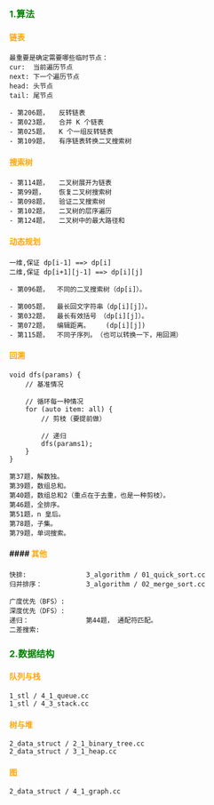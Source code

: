 ### <font color=green>1.算法</font>
#### <font color=orange>链表</font>
```
最重要是确定需要哪些临时节点：
cur:  当前遍历节点
next: 下一个遍历节点
head: 头节点
tail: 尾节点

```
```
- 第206题，　　反转链表
- 第023题，　　合并 K 个链表
- 第025题，　　K 个一组反转链表
- 第109题，　　有序链表转换二叉搜索树

```

#### <font color=orange>搜索树</font>
```
- 第114题，　　二叉树展开为链表
- 第99题，　　 恢复二叉树搜索树
- 第098题，　　验证二叉搜索树
- 第102题，　　二叉树的层序遍历
- 第124题，　　二叉树中的最大路径和

```

#### <font color=orange>动态规划</font>
```
一维,保证 dp[i-1] ==> dp[i]
二维,保证 dp[i+1][j-1] ==> dp[i][j]
```
```
- 第096题，  不同的二叉搜索树（dp[i]）。

- 第005题，  最长回文字符串（dp[i][j]）。
- 第032题，  最长有效括号　（dp[i][j]）。
- 第072题，  编辑距离。    (dp[i][j])
- 第115题，  不同子序列。　（也可以转换一下，用回溯）
```

#### <font color=orange>回溯</font>
```
void dfs(params) {
    // 基准情况
    
    // 循环每一种情况
    for (auto item: all) {
        // 剪枝（要提前做）
        
        // 递归
        dfs(params1);
    }
}
```
```
第37题，解数独。
第39题，数组总和。
第40题，数组总和2（重点在于去重，也是一种剪枝）。
第46题，全排序。
第51题，n 皇后。
第78题，子集。
第79题，单词搜索。
```

#### #### <font color=orange>其他</font>
```
快排:               3_algorithm / 01_quick_sort.cc
归并排序：           3_algorithm / 02_merge_sort.cc

广度优先（BFS）:
深度优先（DFS）:
递归：　　　　　　　　 第44题， 通配符匹配。
二差搜索:

```

### <font color=green>2.数据结构</font>
#### <font color=orange>队列与栈</font>
```
1_stl / 4_1_queue.cc
1_stl / 4_3_stack.cc

```

#### <font color=orange>树与堆</font>
```
2_data_struct / 2_1_binary_tree.cc
2_data_struct / 3_1_heap.cc
```

#### <font color=orange>图</font>
```
2_data_struct / 4_1_graph.cc
```